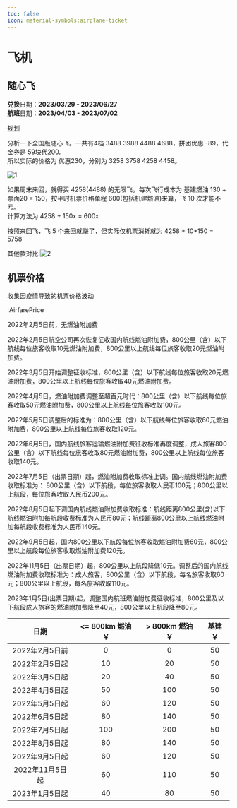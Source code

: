 ```yaml
---
toc: false
icon: material-symbols:airplane-ticket
---
```


# 飞机

## 随心飞

**兑换**日期：**2023/03/29 - 2023/06/27**  
**航班**日期：**2023/04/03 - 2023/07/02**

[规划](https://augusmeow.github.io/trip/intro#随心飞)

分析一下全国版随心飞。一共有4档 3488 3988 4488 4688，拼团优惠 -89，代金券是 59块代200。  
所以实际的价格为 优惠230，分别为 3258 3758 4258 4458。

![1](/suixinfei.jpg)

如果周末来回，就得买 4258(4488) 的无限飞。每次飞行成本为 基建燃油 130 + 票面20 = 150，按平时机票价格单程 600(包括机建燃油)来算，飞 10 次才能不亏。  
计算方法为 4258 + 150x = 600x

按照来回飞，飞 5 个来回就赚了，但实际仅机票消耗就为 4258 + 10*150 = 5758

其他款对比
![2](/suixinfei-compare.jpg)

## 机票价格

收集因疫情导致的机票价格波动

:AirfarePrice

2022年2月5日前，无燃油附加费

2022年2月5日航空公司再次恢复征收国内航线燃油附加费，800公里（含）以下航线每位旅客收取10元燃油附加费，800公里以上航线每位旅客收取20元燃油附加费。

2022年3月5日开始调整征收标准，800公里（含）以下航线每位旅客收取20元燃油附加费，800公里以上航线每位旅客收取40元燃油附加费。

2022年4月5日，燃油附加费调整至超百元时代：800公里（含）以下航线每位旅客收取50元燃油附加费，800公里以上航线每位旅客收取100元。

2022年5月5日调整后的标准为：800公里（含）以下航线每位旅客收取60元燃油附加费，800公里以上航线每位旅客收取120元。

2022年6月5日，国内航线旅客运输燃油附加费征收标准再度调整，成人旅客800公里（含）以下航线每位旅客收取80元燃油附加费，800公里以上航线每位旅客收取140元。

2022年7月5日（出票日期）起，燃油附加费收取标准上调。国内航线燃油附加费收取标准为： 800公里（含）以下航段，每位旅客收取人民币100元；800公里以上航段，每位旅客收取人民币200元。

2022年8月5日起下调国内航线燃油附加费收取标准：航线距离800公里(含)以下航线燃油附加每航段收费标准为人民币80元；航线距离800公里以上航线燃油附加每航段收费标准为人民币140元。

2022年9月5日起，国内800公里以下航段每位旅客收取燃油附加费60元，800公里以上航段每位旅客收取燃油附加费120元。

2022年11月5日（出票日期）起，800公里以上航段降低10元。调整后的国内航线燃油附加费收取标准为：成人旅客，800公里（含）以下航段，每名旅客收取60元；800公里以上航段，每名旅客收取110元。

2023年1月5日(出票日期)起，调整国内航班燃油附加费征收标准，800公里及以下航段成人旅客的燃油附加费降至40元，800公里以上航段降至80元。

|     日期     | <= 800km 燃油 ￥ | > 800km 燃油 ￥ | 基建 ￥ |
|:----------:|:-------------:|:------------:|:----:|
| 2022年2月5日前 |       0       |      0       |  50  |
| 2022年2月5日起 |      10       |      20      |  50  |
| 2022年3月5日起 |      20       |      40      |  50  |
| 2022年4月5日起 |      50       |     100      |  50  |
| 2022年5月5日起 |      60       |     120      |  50  |
| 2022年6月5日起 |      80       |     140      |  50  |
| 2022年7月5日起 |      100      |     200      |  50  |
| 2022年8月5日起 |      80       |     140      |  50  |
| 2022年9月5日起 |      60       |     120      |  50  |
| 2022年11月5日起 |      60       |     110      |  50  |
| 2023年1月5日起 |      40       |     80      |  50  |
